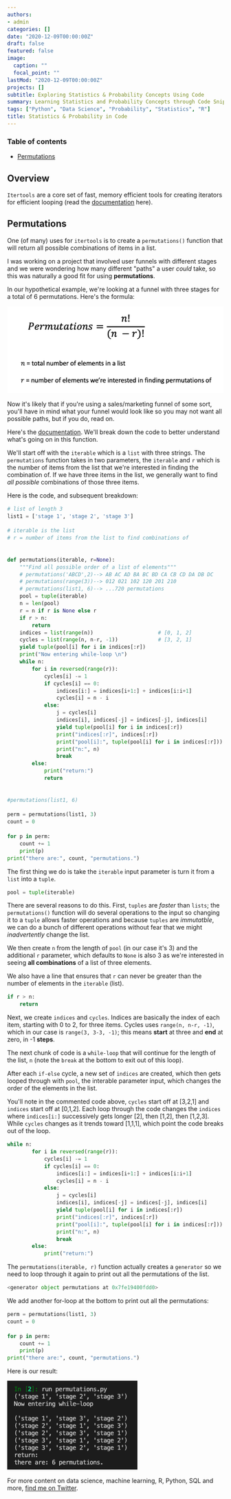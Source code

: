 ```yaml
---
authors:
- admin
categories: []
date: "2020-12-09T00:00:00Z"
draft: false
featured: false
image:
  caption: ""
  focal_point: ""
lastMod: "2020-12-09T00:00:00Z"
projects: []
subtitle: Exploring Statistics & Probability Concepts Using Code
summary: Learning Statistics and Probability Concepts through Code Snippets
tags: ["Python", "Data Science", "Probability", "Statistics", "R"]
title: Statistics & Probability in Code
---
```


### Table of contents

- [Permutations](#permutations)

## Overview

`Itertools` are a core set of fast, memory efficient tools for creating iterators for efficient looping (read the [documentation](https://docs.python.org/3/library/itertools.html) here). 

## Permutations

One (of many) uses for `itertools` is to create a `permutations()` function that will return all possible combinations of items in a list. 

I was working on a project that involved user funnels with different stages and we were wondering how many different "paths" a user *could* take, so this was naturally a good fit for using **permutations**. 

In our hypothetical example, we're looking at a funnel with three stages for a total of 6 permutations. Here's the formula:

![permutation_formula](./permutation_formula.png)



Now it's likely that if you're using a sales/marketing funnel of some sort, you'll have in mind what your funnel would look like so you may not want all possible paths, but if you do, read on.

Here's the [documentation](https://docs.python.org/3.6/library/itertools.html#itertools.permutations). We'll break down the code to better understand what's going on in this function.

We'll start off with the `iterable` which is a `list` with three strings. The `permutations` function takes in two parameters, the `iterable` and `r` which is the number of items from the list that we're interested in finding the combination of. If we have three items in the list, we generally want to find *all possible* combinations of those three items.

Here is the code, and subsequent breakdown:

```python
# list of length 3
list1 = ['stage 1', 'stage 2', 'stage 3']

# iterable is the list
# r = number of items from the list to find combinations of


def permutations(iterable, r=None):
    """Find all possible order of a list of elements"""
    # permutations('ABCD',2)--> AB AC AD BA BC BD CA CB CD DA DB DC
    # permutations(range(3))--> 012 021 102 120 201 210
    # permutations(list1, 6)--> ...720 permutations
    pool = tuple(iterable)
    n = len(pool)
    r = n if r is None else r
    if r > n:
        return
    indices = list(range(n))                     # [0, 1, 2]
    cycles = list(range(n, n-r, -1))             # [3, 2, 1]
    yield tuple(pool[i] for i in indices[:r])
    print("Now entering while-loop \n")
    while n:
        for i in reversed(range(r)):
            cycles[i] -= 1
            if cycles[i] == 0:
                indices[i:] = indices[i+1:] + indices[i:i+1]
                cycles[i] = n - i
            else:
                j = cycles[i]
                indices[i], indices[-j] = indices[-j], indices[i]
                yield tuple(pool[i] for i in indices[:r])
                print("indices[:r]", indices[:r])
                print("pool[i]:", tuple(pool[i] for i in indices[:r]))
                print("n:", n)
                break
        else:
            print("return:")
            return


#permutations(list1, 6)

perm = permutations(list1, 3)
count = 0

for p in perm:
    count += 1
    print(p)
print("there are:", count, "permutations.")

```

The first thing we do is take the `iterable` input parameter is turn it from a `list` into a `tuple`. 

```python
pool = tuple(iterable)
```

There are several reasons to do this. First, `tuples` are *faster* than `lists`; the `permutations()` function will do several operations to the input so changing it to a `tuple` allows faster operations and because `tuples` are *immutatble*, we can do a bunch of different operations without fear that we might *inadvertently* change the list. 

We then create `n` from the length of `pool` (in our case it's 3) and the additional `r` parameter, which defaults to `None` is also 3 as we're interested in seeing **all combinations** of a list of three elements. 

We also have a line that ensures that `r` can never be greater than the number of elements in the `iterable` (list).

```python
if r > n:
    return
```

Next, we create `indices` and `cycles`. Indices are basically the index of each item, starting with 0 to 2, for three items. Cycles uses `range(n, n-r, -1)`, which in our case is `range(3, 3-3, -1)`; this means **start** at three and **end** at zero, in -1 **steps**.

The next chunk of code is a `while-loop` that will continue for the length of the list, `n` (note the `break` at the bottom to exit out of this loop).

After each `if-else` cycle, a new set of `indices` are created, which then gets looped through with `pool`, the interable parameter input, which changes the order of the elements in the list. 

You'll note in the commented code above, `cycles` start off at [3,2,1] and `indices` start off at [0,1,2]. Each loop through the code changes the `indices` where `indices[i:]` successively gets longer [2], then [1,2], then [1,2,3]. While `cycles` changes as it trends toward [1,1,1], which point the code breaks out of the loop. 

```python
while n:
        for i in reversed(range(r)):
            cycles[i] -= 1
            if cycles[i] == 0:
                indices[i:] = indices[i+1:] + indices[i:i+1]
                cycles[i] = n - i
            else:
                j = cycles[i]
                indices[i], indices[-j] = indices[-j], indices[i]
                yield tuple(pool[i] for i in indices[:r])
                print("indices[:r]", indices[:r])
                print("pool[i]:", tuple(pool[i] for i in indices[:r]))
                print("n:", n)
                break
        else:
            print("return:")
```
The `permutations(iterable, r)` function actually creates a `generator` so we need to loop through it again to print out all the permutations of the list.

```python
<generator object permutations at 0x7fe19400fdd0>
```

We add another for-loop at the bottom to print out all the permutations:

```python
perm = permutations(list1, 3)
count = 0

for p in perm:
    count += 1
    print(p)
print("there are:", count, "permutations.")
```

Here is our result:

![permutations](./permutations.png)


For more content on data science, machine learning, R, Python, SQL and more, [find me on Twitter](https://twitter.com/paulapivat).